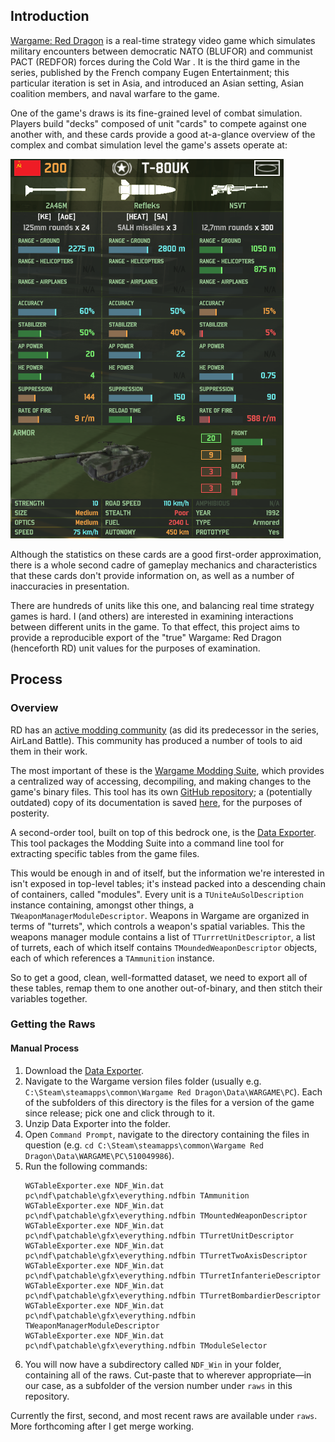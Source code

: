 ## Introduction

[Wargame: Red Dragon](https://en.wikipedia.org/wiki/Wargame:_Red_Dragon) is a real-time strategy video game which
simulates military encounters between democratic NATO (BLUFOR) and communist PACT (REDFOR) forces during the Cold War
. It is the third game in the series, published by the French company Eugen Entertainment; this particular iteration
is set in Asia, and introduced an Asian setting, Asian coalition members, and naval warfare to the game.

One of the game's draws is its fine-grained level of combat simulation. Players build "decks" composed of unit
"cards" to compete against one another with, and these cards provide a good at-a-glance overview of the complex and
combat simulation level the game's assets operate at:

![stuff](figures/T80UK-Unit-Card.png)

Although the statistics on these cards are a good first-order approximation, there is a whole second cadre of
gameplay mechanics and characteristics that these cards don't provide information on, as well as a number of
inaccuracies in presentation.

There are hundreds of units like this one, and balancing real time strategy games is hard. I (and others) are interested
in examining interactions between different units in the game. To that effect, this project aims to provide a
reproducible export of the "true" Wargame: Red Dragon (henceforth RD) unit values for the purposes of examination.

## Process
### Overview

RD has an [active modding community](http://forums.eugensystems.com/viewforum.php?f=187) (as did its predecessor in
the series, AirLand Battle). This community has produced a number of tools to aid them in their work.

The most important of these is the [Wargame Modding Suite](http://forums.eugensystems.com/viewtopic.php?t=45922), which
provides a centralized way of accessing, decompiling, and making changes to the game's binary files. This tool has
its own [GitHub repository](https://github.com/enohka/moddingSuite); a (potentially outdated) copy of its
documentation is saved [here](figures\wargame-modding-suite.pdf), for the purposes of posterity.

A second-order tool, built on top of this bedrock one, is the [Data Exporter](http://forums.eugensystems.com/viewtopic.php?f=187&t=57927&sid=3be76da66f1adb0d5a78b97d9f2f0d94).
This tool packages the Modding Suite into a command line tool for extracting specific tables from the game files.

This would be enough in and of itself, but the information we're interested in isn't exposed in top-level tables;
it's instead packed into a descending chain of containers, called "modules". Every unit is a
`TUniteAuSolDescription` instance containing, amongst other things, a `TWeaponManagerModuleDescriptor`. Weapons in
Wargame are organized in terms of "turrets", which controls a weapon's spatial variables. This the weapons manager
module contains a list of `TTurrretUnitDescriptor`, a list of turrets, each of which itself
contains `TMoundedWeaponDescriptor` objects, each of which references a `TAmmunition` instance.

So to get a good, clean, well-formatted dataset, we need to export all of these tables, remap them to one another
out-of-binary, and then stitch their variables together.

### Getting the Raws

#### Manual Process

1. Download the [Data Exporter](http://forums.eugensystems.com/viewtopic.php?f=187&t=57927&sid=3be76da66f1adb0d5a78b97d9f2f0d94).
2. Navigate to the Wargame version files folder (usually e.g. `C:\Steam\steamapps\common\Wargame Red
Dragon\Data\WARGAME\PC`). Each of the subfolders of this directory is the files for a version of the game since
release; pick one and click through to it.
3. Unzip Data Exporter into the folder.
4. Open `Command Prompt`, navigate to the directory containing the files in question (e.g. `cd
C:\Steam\steamapps\common\Wargame Red Dragon\Data\WARGAME\PC\510049986`).
5. Run the following commands:
    ```
    WGTableExporter.exe NDF_Win.dat pc\ndf\patchable\gfx\everything.ndfbin TAmmunition
    WGTableExporter.exe NDF_Win.dat pc\ndf\patchable\gfx\everything.ndfbin TMountedWeaponDescriptor
    WGTableExporter.exe NDF_Win.dat pc\ndf\patchable\gfx\everything.ndfbin TTurretUnitDescriptor
    WGTableExporter.exe NDF_Win.dat pc\ndf\patchable\gfx\everything.ndfbin TTurretTwoAxisDescriptor
    WGTableExporter.exe NDF_Win.dat pc\ndf\patchable\gfx\everything.ndfbin TTurretInfanterieDescriptor
    WGTableExporter.exe NDF_Win.dat pc\ndf\patchable\gfx\everything.ndfbin TTurretBombardierDescriptor
    WGTableExporter.exe NDF_Win.dat pc\ndf\patchable\gfx\everything.ndfbin TWeaponManagerModuleDescriptor
    WGTableExporter.exe NDF_Win.dat pc\ndf\patchable\gfx\everything.ndfbin TModuleSelector
    ```
6. You will now have a subdirectory called `NDF_Win` in your folder, containing all of the raws. Cut-paste that to
wherever appropriate&mdash;in our case, as a subfolder of the version number under `raws` in this repository.

Currently the first, second, and most recent raws are available under `raws`. More forthcoming after I get merge
working.